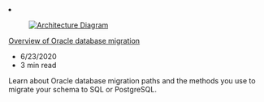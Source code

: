 <!-- This file is automatically generated by build/architectures/build_index.py. Any updates will be lost. -->

<!-- markdownlint-disable MD033 -->

<li class="grid-item item-column" data-categories="Databases Migration ">
<article class="card">
    <div class="card-header has-margin-bottom-none" aria-hidden="true">
        <figure class="image diagram has-height-175 has-overflow-hidden level">
            <a href="/azure/architecture/example-scenario/oracle-migrate/oracle-migration-overview"><img src="/azure/architecture/browse/thumbs/oracle-migration-overview.png" class="diagram" alt="Architecture Diagram" data-linktype="relative-path"></a>
        </figure>
    </div>
    <div class="card-content">
        <a class="card-content-title has-margin-top-none" href="/azure/architecture/example-scenario/oracle-migrate/oracle-migration-overview">
            <p>Overview of Oracle database migration</p>
        </a>
        <ul class="card-content-metadata">
            <li>6/23/2020</li>
            <li>3 min read</li>
        </ul>
        <p class="card-content-description">Learn about Oracle database migration paths and the methods you use to migrate your schema to SQL or PostgreSQL.</p>
        <div class="bottom-to-top-fade is-hidden-mobile"></div>
    </div>
</article>
</li>
